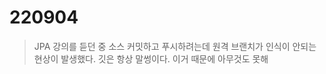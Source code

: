 220904
=========

> JPA 강의를 듣던 중 소스 커밋하고 푸시하려는데 원격 브랜치가 인식이 안되는 현상이 발생했다.
깃은 항상 말썽이다. 이거 때문에 아무것도 못해